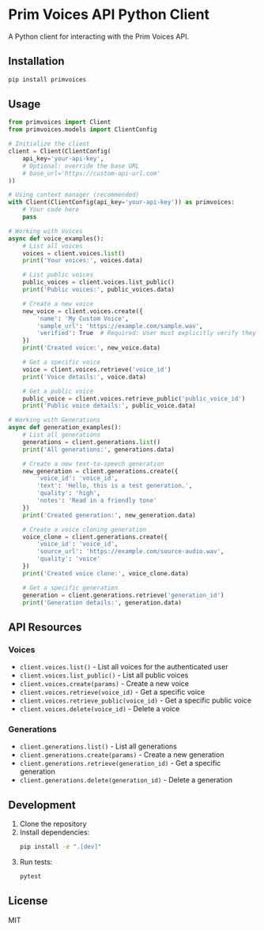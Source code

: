 # Prim Voices API Python Client

A Python client for interacting with the Prim Voices API.

## Installation

```bash
pip install primvoices
```

## Usage

```python
from primvoices import Client
from primvoices.models import ClientConfig

# Initialize the client
client = Client(ClientConfig(
    api_key='your-api-key',
    # Optional: override the base URL
    # base_url='https://custom-api-url.com'
))

# Using context manager (recommended)
with Client(ClientConfig(api_key='your-api-key')) as primvoices:
    # Your code here
    pass

# Working with Voices
async def voice_examples():
    # List all voices
    voices = client.voices.list()
    print('Your voices:', voices.data)

    # List public voices
    public_voices = client.voices.list_public()
    print('Public voices:', public_voices.data)

    # Create a new voice
    new_voice = client.voices.create({
        'name': 'My Custom Voice',
        'sample_url': 'https://example.com/sample.wav',
        'verified': True  # Required: User must explicitly verify they have permission to use this voice
    })
    print('Created voice:', new_voice.data)

    # Get a specific voice
    voice = client.voices.retrieve('voice_id')
    print('Voice details:', voice.data)

    # Get a public voice
    public_voice = client.voices.retrieve_public('public_voice_id')
    print('Public voice details:', public_voice.data)

# Working with Generations
async def generation_examples():
    # List all generations
    generations = client.generations.list()
    print('All generations:', generations.data)

    # Create a new text-to-speech generation
    new_generation = client.generations.create({
        'voice_id': 'voice_id',
        'text': 'Hello, this is a test generation.',
        'quality': 'high',
        'notes': 'Read in a friendly tone'
    })
    print('Created generation:', new_generation.data)

    # Create a voice cloning generation
    voice_clone = client.generations.create({
        'voice_id': 'voice_id',
        'source_url': 'https://example.com/source-audio.wav',
        'quality': 'voice'
    })
    print('Created voice clone:', voice_clone.data)

    # Get a specific generation
    generation = client.generations.retrieve('generation_id')
    print('Generation details:', generation.data)
```

## API Resources

### Voices

- `client.voices.list()` - List all voices for the authenticated user
- `client.voices.list_public()` - List all public voices
- `client.voices.create(params)` - Create a new voice
- `client.voices.retrieve(voice_id)` - Get a specific voice
- `client.voices.retrieve_public(voice_id)` - Get a specific public voice
- `client.voices.delete(voice_id)` - Delete a voice

### Generations

- `client.generations.list()` - List all generations
- `client.generations.create(params)` - Create a new generation
- `client.generations.retrieve(generation_id)` - Get a specific generation
- `client.generations.delete(generation_id)` - Delete a generation

## Development

1. Clone the repository
2. Install dependencies:
   ```bash
   pip install -e ".[dev]"
   ```
3. Run tests:
   ```bash
   pytest
   ```

## License

MIT 
